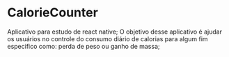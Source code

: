# CalorieCounter
Aplicativo para estudo de react native; O objetivo desse aplicativo é ajudar os usuários no controle do consumo diário de calorias para algum fim especifico como: perda de peso ou ganho de massa;
